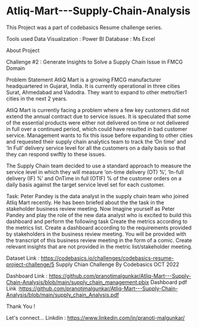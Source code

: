 # Atliq-Mart---Supply-Chain-Analysis
This Project was a part of codebasics Resume challenge series. 

Tools used
Data Visualization : Power BI
Database : Ms Excel

About Project

Challenge #2 : Generate Insights to Solve a Supply Chain Issue in FMCG Domain

Problem Statement
AtliQ Mart is a growing FMCG manufacturer headquartered in Gujarat, India. It is currently operational in three cities Surat, Ahmedabad and Vadodra. They want to expand to other metro/tier1 cities in the next 2 years.

AtliQ Mart is currently facing a problem where a few key customers did not extend the annual contract due to service issues. It is speculated that some of the essential products were either not delivered on time or not delivered in full over a continued period, which could have resulted in bad customer service. Management wants to fix this issue before expanding to other cities and requested their supply chain analytics team to track the ’On time’ and ‘In Full’ delivery service level for all the customers on a daily basis so that they can respond swiftly to these issues.

The Supply Chain team decided to use a standard approach to measure the service level in which they will measure ‘on-time delivery (OT) %’, ‘In-full delivery (IF) %’ and OnTime in full (OTIF) % of the customer orders on a daily basis against the target service level set for each customer.

Task:
Peter Pandey is the data analyst in the supply chain team who joined Atliq Mart recently. He has been briefed about the the task in the stakeholder business review meeting. Now Imagine yourself as Peter Pandey and play the role of the new data analyst who is excited to build this dashboard and perform the following task
Create the metrics according to the metrics list.
Create a dashboard according to the requirements provided by stakeholders in the business review meeting. You will be provided with the transcript of this business review meeting in the form of a comic.
Create relevant insights that are not provided in the metric list/stakeholder meeting.

Dataset Link : https://codebasics.io/challenges/codebasics-resume-project-challenge/5
Supply Chian Challenge By Codebasics OCT 2022

Dashboard Link : https://github.com/pranotimalgunkar/Atliq-Mart---Supply-Chain-Analysis/blob/main/supply_chain_management.pbix
Dashboard pdf Link :https://github.com/pranotimalgunkar/Atliq-Mart---Supply-Chain-Analysis/blob/main/supply_chain_Analysis.pdf

Thank You !

Let's connect... Linkdin : https://www.linkedin.com/in/pranoti-malgunkar/
